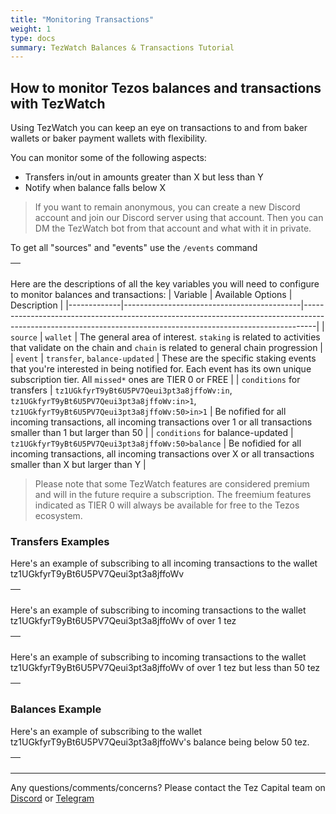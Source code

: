 ```yaml
---
title: "Monitoring Transactions"
weight: 1
type: docs
summary: TezWatch Balances & Transactions Tutorial
---
```


## How to monitor Tezos balances and transactions with TezWatch

Using TezWatch you can keep an eye on transactions to and from baker wallets or baker payment wallets with flexibility.

You can monitor some of the following aspects:
- Transfers in/out in amounts greater than X but less than Y
- Notify when balance falls below X

> If you want to remain anonymous, you can create a new Discord account and join our Discord server using that account. Then you can DM the TezWatch bot from that account and what with it in private.

To get all "sources" and "events" use the `/events` command

| ![<Slash Events>](/tezwatch/tutorial/tezwatchSlashEvents.png) |
|-|

Here are the descriptions of all the key variables you will need to configure to monitor balances and transactions:
| Variable    | Available Options                          | Description                                                                                                                                                   |
|-------------|--------------------------------------------|---------------------------------------------------------------------------------------------------------------------------------------------------------------|
| `source`    | `wallet` | The general area of interest. `staking` is related to activities that validate on the chain and `chain` is related to general chain progression               |
| `event`     | `transfer`, `balance-updated` | These are the specific staking events that you're interested in being notified for. Each event has its own unique subscription tier. All `missed*` ones are TIER 0 or FREE |
| `conditions` for transfers | `tz1UGkfyrT9yBt6U5PV7Qeui3pt3a8jffoWv:in`, `tz1UGkfyrT9yBt6U5PV7Qeui3pt3a8jffoWv:in>1`, `tz1UGkfyrT9yBt6U5PV7Qeui3pt3a8jffoWv:50>in>1` | Be nofified for all incoming transactions, all incoming transactions over 1 or all transactions smaller than 1 but larger than 50 |
| `conditions` for balance-updated | `tz1UGkfyrT9yBt6U5PV7Qeui3pt3a8jffoWv:50>balance` | Be nofidied for all incoming transactions, all incoming transactions over X or all transactions smaller than X but larger than Y |

> Please note that some TezWatch features are considered premium and will in the future require a subscription. The freemium features indicated as TIER 0 will always be available for free to the Tezos ecosystem.

### Transfers Examples

Here's an example of subscribing to all incoming transactions to the wallet tz1UGkfyrT9yBt6U5PV7Qeui3pt3a8jffoWv

| ![<Incoming transfer>](/tezwatch/tutorial/tezwatchIncoming.png) |
|-|

Here's an example of subscribing to incoming transactions to the wallet tz1UGkfyrT9yBt6U5PV7Qeui3pt3a8jffoWv of over 1 tez

| ![<Incoming transfer>](/tezwatch/tutorial/tezwatchIncomingMore1.png) |
|-|

Here's an example of subscribing to incoming transactions to the wallet tz1UGkfyrT9yBt6U5PV7Qeui3pt3a8jffoWv of over 1 tez but less than 50 tez

| ![<Incoming transfer>](/tezwatch/tutorial/tezwatchIncomingMore1Less50.png) |
|-|

### Balances Example

Here's an example of subscribing to the wallet tz1UGkfyrT9yBt6U5PV7Qeui3pt3a8jffoWv's balance being below 50 tez.

| ![<Incoming transfer>](/tezwatch/tutorial/tezwatchBalance50.png) |
|-|

---

Any questions/comments/concerns? Please contact the Tez Capital team on
[Discord](https://discord.gg/cVGMA4MaNM) or [Telegram](https://t.me/tezcapital) 